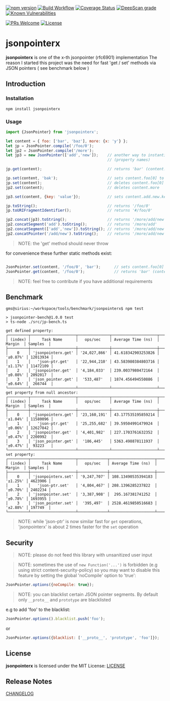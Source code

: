 [![npm version](https://badge.fury.io/js/jsonpointerx.svg)](https://badge.fury.io/js/jsonpointerx)
[![Build Workflow](https://github.com/gms1/HomeOfThings/actions/workflows/build.yml/badge.svg?branch=master)](https://github.com/gms1/HomeOfThings/actions/workflows/build.yml)
[![Coverage Status](https://codecov.io/gh/gms1/HomeOfThings/branch/master/graph/badge.svg?flag=jsonpointerx)](https://app.codecov.io/gh/gms1/HomeOfThings/tree/master/packages%2Fjs%2Fjsonpointerx)
[![DeepScan grade](https://deepscan.io/api/teams/439/projects/987/branches/1954/badge/grade.svg)](https://deepscan.io/dashboard#view=project&tid=439&pid=987&bid=1954)
[![Known Vulnerabilities](https://snyk.io/test/github/gms1/HomeOfThings/badge.svg)](https://snyk.io/test/github/gms1/HomeOfThings)

[![PRs Welcome](https://img.shields.io/badge/PRs-welcome-brightgreen.svg?style=flat-square)](http://makeapullrequest.com)
[![License](https://img.shields.io/npm/l/jsonpointerx.svg?style=flat-square)](https://github.com/gms1/HomeOfThings/blob/master/packages/js/jsonpointerx/LICENSE)

# jsonpointerx

**jsonpointerx** is one of the x-th jsonpointer (rfc6901) implementation
The reason I started this project was the need for fast 'get / set' methods via JSON pointers ( see benchmark below )

## Introduction

### Installation

```shell
npm install jsonpointerx
```

### Usage

```JavaScript
import {JsonPointer} from 'jsonpointerx';

let content = { foo: ['bar', 'baz'], more: {x: 'y'} };
let jp = JsonPointer.compile('/foo/0');
let jp2 = JsonPointer.compile('/more');
let jp3 = new JsonPointer(['add','new']);    // another way to instantiate a JsonPointer using decoded path segments
                                             // (property names)

jp.get(content);                             // returns 'bar' (content.foo[0])

jp.set(content, 'bak');                      // sets content.foo[0] to 'bak'
jp.set(content);                             // deletes content.foo[0] (does not change the length of the array)
jp2.set(content);                            // deletes content.more

jp3.set(content, {key: 'value'});            // sets content.add.new.key to 'value'

jp.toString();                               // returns '/foo/0'
jp.toURIFragmentIdentifier();                // returns '#/foo/0'

jp2.concat(jp3).toString();                  // returns '/more/add/new'
jp2.concatSegment('add').toString();         // returns '/more/add'
jp2.concatSegment(['add','new']).toString(); // returns '/more/add/new'
jp2.concatPointer('/add/new').toString();    // returns '/more/add/new'

```

> NOTE: the 'get' method should never throw

for convenience these further static methods exist:

```JavaScript

JsonPointer.set(content, '/foo/0', 'bar');      // sets content.foo[0] to 'bar'
JsonPointer.get(content, '/foo/0');             // returns 'bar' (content.foo[0])

```

> NOTE: feel free to contribute if you have additional requirements

## Benchmark

```shell
gms@sirius:~/workspace/tools/benchmark/jsonpointerx$ npm test

> jsonpointer-bench@1.0.0 test
> ts-node ./src/jp-bench.ts

get defined property:
┌─────────┬────────────────────┬──────────────┬────────────────────┬──────────┬──────────┐
│ (index) │     Task Name      │   ops/sec    │ Average Time (ns)  │  Margin  │ Samples  │
├─────────┼────────────────────┼──────────────┼────────────────────┼──────────┼──────────┤
│    0    │ 'jsonpointerx.get' │ '24,027,866' │ 41.618342903253826 │ '±0.87%' │ 12013934 │
│    1    │   'json-ptr.get'   │ '22,944,210' │ 43.583980384803716 │ '±1.17%' │ 11472109 │
│    2    │ 'jsonpointer.get'  │ '4,184,033'  │ 239.0037980472164  │ '±0.08%' │ 2092017  │
│    3    │ 'json_pointer.get' │  '533,487'   │ 1874.456494550886  │ '±0.64%' │  266744  │
└─────────┴────────────────────┴──────────────┴────────────────────┴──────────┴──────────┘
get property from null ancestor:
┌─────────┬────────────────────┬──────────────┬────────────────────┬──────────┬──────────┐
│ (index) │     Task Name      │   ops/sec    │ Average Time (ns)  │  Margin  │ Samples  │
├─────────┼────────────────────┼──────────────┼────────────────────┼──────────┼──────────┤
│    0    │ 'jsonpointerx.get' │ '23,160,191' │ 43.177535195859214 │ '±1.04%' │ 11580096 │
│    1    │   'json-ptr.get'   │ '25,255,682' │ 39.59504991479924  │ '±0.06%' │ 12627842 │
│    2    │ 'jsonpointer.get'  │ '4,401,982'  │ 227.1703761632352  │ '±0.47%' │ 2200992  │
│    3    │ 'json_pointer.get' │  '186,445'   │ 5363.498878111937  │ '±0.47%' │  93223   │
└─────────┴────────────────────┴──────────────┴────────────────────┴──────────┴──────────┘
set property:
┌─────────┬────────────────────┬─────────────┬────────────────────┬──────────┬─────────┐
│ (index) │     Task Name      │   ops/sec   │ Average Time (ns)  │  Margin  │ Samples │
├─────────┼────────────────────┼─────────────┼────────────────────┼──────────┼─────────┤
│    0    │ 'jsonpointerx.set' │ '9,247,707' │ 108.13490535394183 │ '±1.25%' │ 4623906 │
│    1    │   'json-ptr.set'   │ '4,804,467' │ 208.1396285237822  │ '±0.70%' │ 2402234 │
│    2    │ 'jsonpointer.set'  │ '3,387,908' │  295.167381741252  │ '±0.78%' │ 1693955 │
│    3    │ 'json_pointer.set' │  '395,497'  │ 2528.4619850516683 │ '±2.88%' │ 197749  │
└─────────┴────────────────────┴─────────────┴────────────────────┴──────────┴─────────┘

```

> NOTE: while 'json-ptr' is now similar fast for `get` operations, 'jsonpointerx' is about 2 times faster for the `set` operation

## Security

> NOTE: please do not feed this library with unsanitized user input

> NOTE: sometimes the use of `new Function('...')` is forbidden (e.g using strict content-security-policy)
> so you may want to disable this feature by setting the global 'noCompile' option to 'true':

```JavaScript
JsonPointer.options({noCompile: true});
```

> NOTE: you can blacklist certain JSON pointer segments. By default only `__proto__` and `prototype` are blacklisted

e.g to add 'foo' to the blacklist:

```JavaScript
JsonPointer.options().blacklist.push('foo');
```

or

```Javascript
JsonPointer.options({blacklist: ['__proto__', 'prototype', 'foo']});
```

## License

**jsonpointerx** is licensed under the MIT License:
[LICENSE](./LICENSE)

## Release Notes

[CHANGELOG](./CHANGELOG.md)

